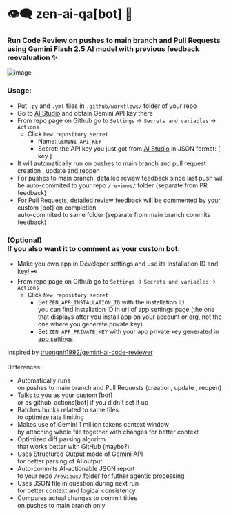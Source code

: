# 👁️‍🗨️ zen-ai-qa[bot] 👀

### Run Code Review on pushes to main branch and Pull Requests using Gemini Flash 2.5 AI model with previous feedback reevaluation ✨

![image](https://github.com/user-attachments/assets/a3c2b16f-7339-4b25-bb14-ccb291b2fcc0)

### Usage:
- Put `.py` and `.yml` files in `.github/workflows/` folder of your repo
- Go to [AI Studio](https://aistudio.google.com/apikey) and obtain Gemini API key there
- From repo page on Github go to `Settings` -> `Secrets and variables` -> `Actions`
  - Click `New repository secret`
    - Name: `GEMINI_API_KEY`
    - Secret: the API key you just got from [AI Studio](https://aistudio.google.com/apikey) in JSON format: [ key ]
- It will automatically run on pushes to main branch and pull request creation , update and reopen
- For pushes to main branch, detailed review feedback since last push will be auto-commited to your repo `/reviews/` folder (separate from PR feedback)
- For Pull Requests, detailed review feedback will be commented by your custom [bot] on completion <br> auto-commited to same folder (separate from main branch commits feedback)
### (Optional) <br> If you also want it to comment as your custom bot:
- Make you own app in Developer settings and use its installation ID and key! 🗝️
- From repo page on Github go to `Settings` -> `Secrets and variables` -> `Actions`
  - Click `New repository secret`
    - Set `ZEN_APP_INSTALLATION_ID` with the installation ID <br> you can find installation ID in url of app settings page (the one that displays after you install app on your account or org, not the one where you generate private key)
    - Set `ZEN_APP_PRIVATE_KEY` with your app private key generated in [app settings](https://github.com/settings/apps/)

Inspired by [truongnh1992/gemini-ai-code-reviewer](https://github.com/truongnh1992/gemini-ai-code-reviewer)
<br><br>
Differences:
- Automatically runs <br> on pushes to main branch and Pull Requests (creation, update , reopen)
- Talks to you as your custom [bot] <br> or as github-actions[bot] if you didn't set it up
- Batches hunks related to same files <br> to optimize rate limiting
- Makes use of Gemini 1 million tokens context window <br> by attaching whole file together with changes for better context
- Optimized diff parsing algoritm <br> that works better with GitHub (maybe?)
- Uses Structured Output mode of Gemini API <br> for better parsing of AI output
- Auto-commits AI-actionable JSON report <br> to your repo `/reviews/` folder for futher agentic processing
- Uses JSON file in question during next run <br> for better context and logical consistency
- Compares actual changes to commit titles <br> on pushes to main branch only
